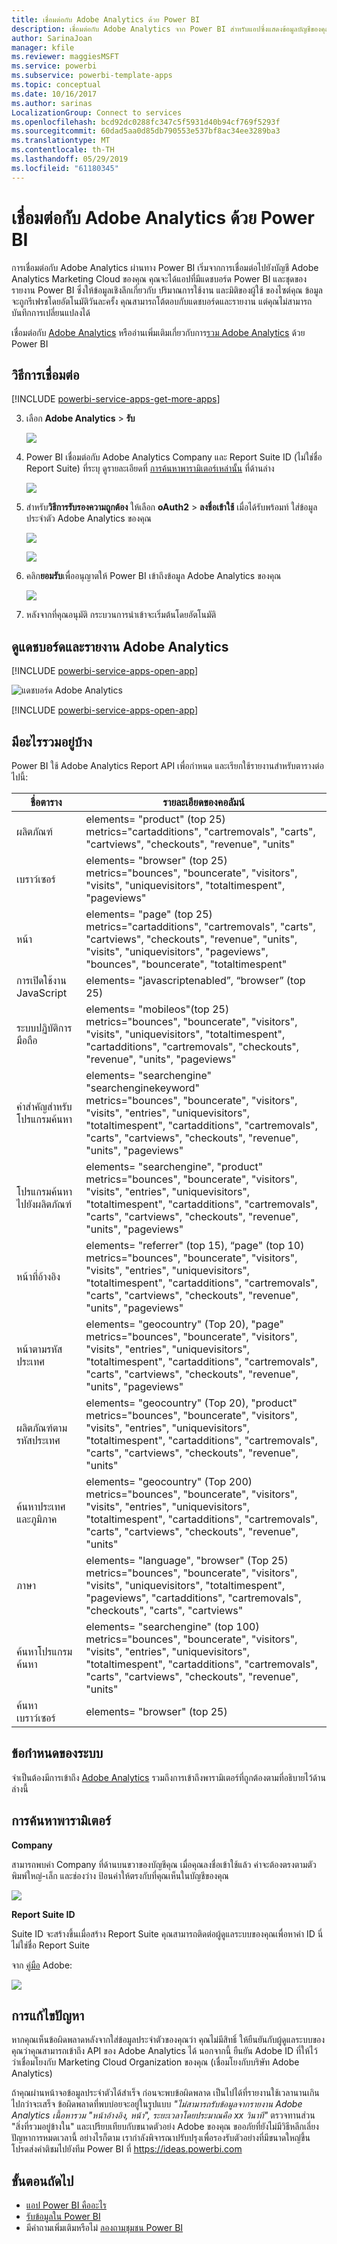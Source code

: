 ```yaml
---
title: เชื่อมต่อกับ Adobe Analytics ด้วย Power BI
description: เชื่อมต่อกับ Adobe Analytics จาก Power BI สำหรับแอปซึ่งแสดงข้อมูลบัญชีของคุณในแดชบอร์ดและรายงาน
author: SarinaJoan
manager: kfile
ms.reviewer: maggiesMSFT
ms.service: powerbi
ms.subservice: powerbi-template-apps
ms.topic: conceptual
ms.date: 10/16/2017
ms.author: sarinas
LocalizationGroup: Connect to services
ms.openlocfilehash: bcd92dc0288fc347c5f5931d40b94cf769f5293f
ms.sourcegitcommit: 60dad5aa0d85db790553e537bf8ac34ee3289ba3
ms.translationtype: MT
ms.contentlocale: th-TH
ms.lasthandoff: 05/29/2019
ms.locfileid: "61180345"
---
```

# <a name="connect-to-adobe-analytics-with-power-bi"></a>เชื่อมต่อกับ Adobe Analytics ด้วย Power BI
การเชื่อมต่อกับ Adobe Analytics ผ่านทาง Power BI เริ่มจากการเชื่อมต่อไปยังบัญชี Adobe Analytics Marketing Cloud ของคุณ คุณจะได้แอปที่มีแดชบอร์ด Power BI และชุดของรายงาน Power BI ซึ่งให้ข้อมูลเชิงลึกเกี่ยวกับ ปริมาณการใช้งาน และมิติของผู้ใช้ ของไซต์คุณ ข้อมูลจะถูกรีเฟรชโดยอัตโนมัติวันละครั้ง คุณสามารถโต้ตอบกับแดชบอร์ดและรายงาน แต่คุณไม่สามารถบันทึกการเปลี่ยนแปลงได้

เชื่อมต่อกับ [Adobe Analytics](https://app.powerbi.com/getdata/services/adobe-analytics) หรืออ่านเพิ่มเติมเกี่ยวกับการ[รวม Adobe Analytics](https://powerbi.microsoft.com/integrations/adobe-analytics) ด้วย Power BI

## <a name="how-to-connect"></a>วิธีการเชื่อมต่อ
[!INCLUDE [powerbi-service-apps-get-more-apps](./includes/powerbi-service-apps-get-more-apps.md)]

3. เลือก **Adobe Analytics** \> **รับ**
   
   ![](media/service-connect-to-adobe-analytics/adobe.png)
4. Power BI เชื่อมต่อกับ Adobe Analytics Company และ Report Suite ID (ไม่ใช่ชื่อ Report Suite) ที่ระบุ ดูรายละเอียดที่ [การค้นหาพารามิเตอร์เหล่านั้น](#FindingParams) ที่ด้านล่าง
   
   ![](media/service-connect-to-adobe-analytics/parameters.png)
5. สำหรับ**วิธีการรับรองความถูกต้อง** ให้เลือก **oAuth2** \> **ลงชื่อเข้าใช้** เมื่อได้รับพร้อมท์ ใส่ข้อมูลประจำตัว Adobe Analytics ของคุณ 
   
    ![](media/service-connect-to-adobe-analytics/creds.png)
   
    ![](media/service-connect-to-adobe-analytics/adobe_signin.png)
6. คลิก**ยอมรับ**เพื่ออนุญาตให้ Power BI เข้าถึงข้อมูล Adobe Analytics ของคุณ
   
   ![](media/service-connect-to-adobe-analytics/adobe_authorize.png)
7. หลังจากที่คุณอนุมัติ กระบวนการนำเข้าจะเริ่มต้นโดยอัตโนมัติ 

## <a name="view-the-adobe-analytics-dashboard-and-reports"></a>ดูแดชบอร์ดและรายงาน Adobe Analytics
[!INCLUDE [powerbi-service-apps-open-app](./includes/powerbi-service-apps-open-app.md)]

   ![แดชบอร์ด Adobe Analytics](media/service-connect-to-adobe-analytics/dashboard.png)

[!INCLUDE [powerbi-service-apps-open-app](./includes/powerbi-service-apps-what-now.md)]

## <a name="whats-included"></a>มีอะไรรวมอยู่บ้าง
Power BI ใช้ Adobe Analytics Report API เพื่อกำหนด และเรียกใช้รายงานสำหรับตารางต่อไปนี้:

| **ชื่อตาราง** | **รายละเอียดของคอลัมน์** |
| --- | --- |
| ผลิตภัณฑ์ |elements=  "product" (top 25) <br> metrics="cartadditions", "cartremovals", "carts", "cartviews", "checkouts", "revenue", "units" |
| เบราว์เซอร์ |elements= "browser" (top 25)<br>  metrics="bounces", "bouncerate", "visitors", "visits", "uniquevisitors", "totaltimespent", "pageviews" |
| หน้า |elements= "page" (top 25)<br>  metrics="cartadditions", "cartremovals", "carts", "cartviews", "checkouts", "revenue", "units", "visits", "uniquevisitors", "pageviews", "bounces", "bouncerate", "totaltimespent" |
| การเปิดใช้งาน JavaScript |elements=  "javascriptenabled”, “browser” (top 25) |
| ระบบปฏิบัติการมือถือ |elements= "mobileos"(top 25)<br> metrics="bounces", "bouncerate", "visitors", "visits", "uniquevisitors", "totaltimespent", "cartadditions", "cartremovals", "checkouts", "revenue", "units", "pageviews" |
| คำสำคัญสำหรับโปรแกรมค้นหา |elements= "searchengine" "searchenginekeyword"<br>  metrics="bounces", "bouncerate", "visitors", "visits", "entries", "uniquevisitors", "totaltimespent", "cartadditions", "cartremovals", "carts", "cartviews", "checkouts", "revenue", "units", "pageviews" |
| โปรแกรมค้นหา ไปยังผลิตภัณฑ์ |elements= "searchengine", "product"<br>  metrics="bounces", "bouncerate", "visitors", "visits", "entries", "uniquevisitors", "totaltimespent", "cartadditions", "cartremovals", "carts", "cartviews", "checkouts", "revenue", "units", "pageviews" |
| หน้าที่อ้างอิง |elements= "referrer" (top 15), “page" (top 10)<br>  metrics="bounces", "bouncerate", "visitors", "visits", "entries", "uniquevisitors", "totaltimespent", "cartadditions", "cartremovals", "carts", "cartviews", "checkouts", "revenue", "units", "pageviews" |
| หน้าตามรหัสประเทศ |elements= "geocountry" (Top 20), "page"<br>  metrics="bounces", "bouncerate", "visitors", "visits", "entries", "uniquevisitors", "totaltimespent", "cartadditions", "cartremovals", "carts", "cartviews", "checkouts", "revenue", "units", "pageviews" |
| ผลิตภัณฑ์ตามรหัสประเทศ |elements= "geocountry" (Top 20), "product"<br> metrics="bounces", "bouncerate", "visitors", "visits", "entries", "uniquevisitors", "totaltimespent", "cartadditions", "cartremovals", "carts", "cartviews", "checkouts", "revenue", "units" |
| ค้นหาประเทศและภูมิภาค |elements= "geocountry" (Top 200)<br>  metrics="bounces", "bouncerate", "visitors", "visits", "entries", "uniquevisitors", "totaltimespent", "cartadditions", "cartremovals", "carts", "cartviews", "checkouts", "revenue", "units" |
| ภาษา |elements= "language", "browser" (Top 25)<br>  metrics="bounces", "bouncerate", "visitors", "visits", "uniquevisitors", "totaltimespent", "pageviews", "cartadditions", "cartremovals", "checkouts", "carts", "cartviews" |
| ค้นหาโปรแกรมค้นหา |elements= "searchengine" (top 100)<br>  metrics="bounces", "bouncerate", "visitors", "visits", "entries", "uniquevisitors", "totaltimespent", "cartadditions", "cartremovals", "carts", "cartviews", "checkouts", "revenue", "units" |
| ค้นหาเบราว์เซอร์ |elements= "browser" (top 25) |

## <a name="system-requirements"></a>ข้อกำหนดของระบบ
จำเป็นต้องมีการเข้าถึง [Adobe Analytics](http://www.adobe.com/marketing-cloud/web-analytics.html) รวมถึงการเข้าถึงพารามิเตอร์ที่ถูกต้องตามที่อธิบายไว้ด้านล่างนี้

<a name="FindingParams"></a>

## <a name="finding-parameters"></a>การค้นหาพารามิเตอร์
**Company**

สามารถพบค่า Company ที่ด้านบนขวาของบัญชีคุณ เมื่อคุณลงชื่อเข้าใช้แล้ว ค่าจะต้องตรงตามตัวพิมพ์ใหญ่-เล็ก และช่องว่าง ป้อนค่าให้ตรงกับที่คุณเห็นในบัญชีของคุณ

![](media/service-connect-to-adobe-analytics/adobe_companies.png)

**Report Suite ID**

Suite ID จะสร้างขึ้นเมื่อสร้าง Report Suite คุณสามารถติดต่อผู้ดูแลระบบของคุณเพื่อหาค่า ID นี่ไม่ใช่ชื่อ Report Suite

จาก [คู่มือ](https://marketing.adobe.com/resources/help/en_US/reference/new_report_suite.html) Adobe:

![](media/service-connect-to-adobe-analytics/reportsuiteid.png)

## <a name="troubleshooting"></a>การแก้ไขปัญหา
หากคุณเห็นข้อผิดพลาดหลังจากใส่ข้อมูลประจำตัวของคุณว่า คุณไม่มีสิทธิ์ ให้ยืนยันกับผู้ดูแลระบบของคุณว่าคุณสามารถเข้าถึง API ของ Adobe Analytics ได้ นอกจากนี้ ยืนยัน Adobe ID ที่ให้ไว้ ว่าเชื่อมโยงกับ Marketing Cloud Organization ของคุณ (เชื่อมโยงกับบริษัท Adobe Analytics)

ถ้าคุณผ่านหน้าจอข้อมูลประจำตัวได้สำเร็จ ก่อนจะพบข้อผิดพลาด เป็นไปได้ที่รายงานใช้เวลานานเกินไปกว่าจะเสร็จ ข้อผิดพลาดที่พบบ่อยจะอยู่ในรูปแบบ *"ไม่สามารถรับข้อมูลจากรายงาน Adobe Analytics เนื้อหารวม &quot;หน้าอ้างอิง, หน้า&quot;, ระยะเวลาโดยประมาณคือ xx วินาที"* ตรวจทานส่วน "สิ่งที่รวมอยู่ข้างใน" และเปรียบเทียบกับขนาดตัวอย่ง Adobe ของคุณ ขออภัยที่ยังไม่มีวิธีหลีกเลี่ยงปัญหาการหมดเวลานี้ อย่างไรก็ตาม เรากำลังพิจารณาปรับปรุงเพื่อรองรับตัวอย่างที่มีขนาดใหญ่ขึ้น โปรดส่งคำติชมไปยังทีม Power BI ที่ https://ideas.powerbi.com

## <a name="next-steps"></a>ขั้นตอนถัดไป
* [แอป Power BI คืออะไร](service-create-distribute-apps.md)
* [รับข้อมูลใน Power BI](service-get-data.md)
* มีคำถามเพิ่มเติมหรือไม่ [ลองถามชุมชน Power BI](http://community.powerbi.com/)

